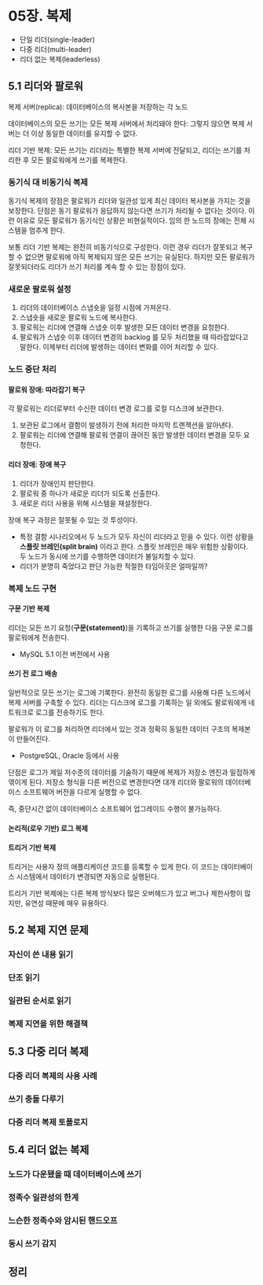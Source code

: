 # 05장. 복제

- 단일 리더(single-leader)
- 다중 리더(multi-leader)
- 리더 없는 복제(leaderless)

## 5.1 리더와 팔로워

복제 서버(replica): 데이터베이스의 복사본을 저장하는 각 노드

데이터베이스의 모든 쓰기는 모든 복제 서버에서 처리돼야 한다: 그렇지 않으면 복제 서버는 더 이상 동일한 데이터를 유지할 수 없다.

리더 기반 복제: 모든 쓰기는 리더라는 특별한 복제 서버에 전달되고, 리더는 쓰기를 처리한 후 모든 팔로워에게 쓰기를 복제한다.

### 동기식 대 비동기식 복제

동기식 복제의 장점은 팔로워가 리더와 일관성 있게 최신 데이터 복사본을 가지는 것을 보장한다. 단점은 동기 팔로워가 응답하지 않는다면
쓰기가 처리될 수 없다는 것이다. 이런 이유로 모든 팔로워가 동기식인 상황은 비현실적이다. 임의 한 노드의 장애는 전체 시스템을 멈추게 한다.

보통 리더 기반 복제는 완전히 비동기식으로 구성한다. 이런 경우 리더가 잘못되고 복구할 수 없으면 팔로워에 아직 복제되지 않은 모든 쓰기는 유실된다.
하지만 모든 팔로워가 잘못되더라도 리더가 쓰기 처리를 계속 할 수 있는 장점이 있다.

### 새로운 팔로워 설정

1. 리더의 데이터베이스 스냅숏을 일정 시점에 가져온다.
2. 스냅숏을 새로운 팔로워 노드에 복사한다.
3. 팔로워는 리더에 연결해 스냅숏 이후 발생한 모든 데이터 변경을 요청한다.
4. 팔로워가 스냅숏 이후 데이터 변경의 backlog 를 모두 처리했을 때 따라잡았다고 말한다. 이제부터 리더에 발생하는 데이터 변화를 이어 처리할 수 있다.

### 노드 중단 처리

#### 팔로워 장애: 따라잡기 복구

각 팔로워는 리더로부터 수신한 데이터 변경 로그를 로컬 디스크에 보관한다.

1. 보관된 로그에서 결함이 발생하기 전에 처리한 마지막 트랜잭션을 알아낸다.
2. 팔로워는 리더에 연결해 팔로워 연결이 끊어진 동안 발생한 데이터 변경을 모두 요청한다.

#### 리더 장애: 장애 복구

1. 리더가 장애인지 판단한다.
2. 팔로워 중 하나가 새로운 리더가 되도록 선출한다.
3. 새로운 리더 사용을 위해 시스템을 재설정한다.

장애 복구 과정은 잘못될 수 있는 것 투성이다.

- 특정 결함 시나리오에서 두 노드가 모두 자신이 리더라고 믿을 수 있다. 이런 상황을 **스플릿 브레인(split brain)** 이라고 한다.
스플릿 브레인은 매우 위험한 상황이다. 두 노드가 동시에 쓰기를 수행하면 데이터가 불일치할 수 있다.
- 리더가 분명히 죽었다고 판단 가능한 적절한 타임아웃은 얼마일까?

### 복제 노드 구현

#### 구문 기반 복제

리더는 모든 쓰기 요청(**구문(statement)**)을 기록하고 쓰기를 실행한 다음 구문 로그를 팔로워에게 전송한다.

- MySQL 5.1 이전 버전에서 사용

#### 쓰기 전 로그 배송

일반적으로 모든 쓰기는 로그에 기록한다. 완전히 동일한 로그를 사용해 다른 노드에서 복제 서버를 구축할 수 있다.
리더는 디스크에 로그를 기록하는 일 외에도 팔로워에게 네트워크로 로그를 전송하기도 한다.

팔로워가 이 로그를 처리하면 리더에서 있는 것과 정확히 동일한 데이터 구조의 복제본이 만들어진다.

- PostgreSQL, Oracle 등에서 사용

단점은 로그가 제일 저수준의 데이터를 기술하기 때문에 복제가 저장소 엔진과 밀접하게 엮이게 된다. 저장소 형식을 다른 버전으로 변경한다면
대개 리더와 팔로워의 데이터베이스 소프트웨어 버전을 다르게 실행할 수 없다.

즉, 중단시간 없이 데이터베이스 소프트웨어 업그레이드 수행이 불가능하다.

#### 논리적(로우 기반) 로그 복제



#### 트리거 기반 복제

트리거는 사용자 정의 애플리케이션 코드를 등록할 수 있게 한다. 이 코드는 데이터베이스 시스템에서 데이터가 변경되면 자동으로 실행된다.

트리거 기반 복제에는 다른 복제 방식보다 많은 오버헤드가 있고 버그나 제한사항이 많지만, 유연성 때문에 매우 유용하다.

## 5.2 복제 지연 문제

### 자신이 쓴 내용 읽기

### 단조 읽기

### 일관된 순서로 읽기

### 복제 지연을 위한 해결책

## 5.3 다중 리더 복제

### 다중 리더 복제의 사용 사례

### 쓰기 충돌 다루기

### 다중 리더 복제 토폴로지

## 5.4 리더 없는 복제

### 노드가 다운됐을 때 데이터베이스에 쓰기

### 정족수 일관성의 한계

### 느슨한 정족수와 암시된 핸드오프

### 동시 쓰기 감지

## 정리
